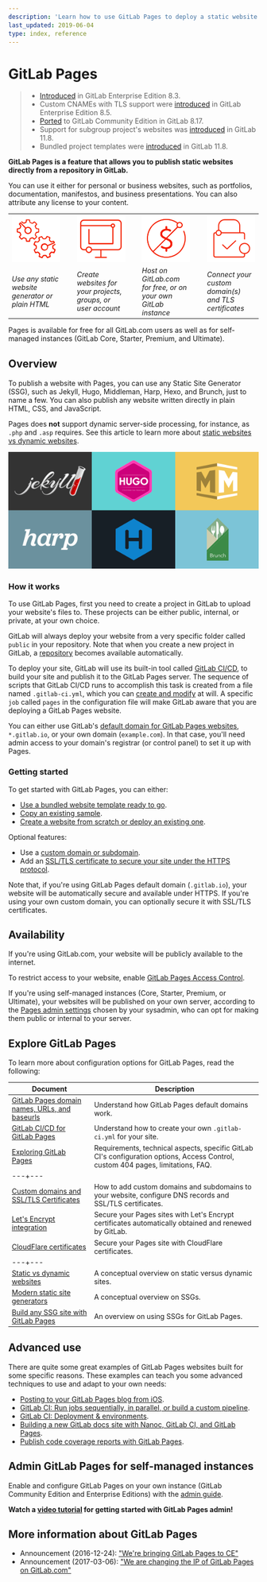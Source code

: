 ```yaml
---
description: 'Learn how to use GitLab Pages to deploy a static website at no additional cost.'
last_updated: 2019-06-04
type: index, reference
---
```


# GitLab Pages

> - [Introduced](https://gitlab.com/gitlab-org/gitlab/merge_requests/80) in GitLab Enterprise Edition 8.3.
> - Custom CNAMEs with TLS support were [introduced](https://gitlab.com/gitlab-org/gitlab/merge_requests/173) in GitLab Enterprise Edition 8.5.
> - [Ported](https://gitlab.com/gitlab-org/gitlab-foss/issues/14605) to GitLab Community Edition in GitLab 8.17.
> - Support for subgroup project's websites was [introduced](https://gitlab.com/gitlab-org/gitlab-foss/issues/30548) in GitLab 11.8.
> - Bundled project templates were [introduced](https://gitlab.com/gitlab-org/gitlab-foss/issues/47857) in GitLab 11.8.

**GitLab Pages is a feature that allows you to publish static websites
directly from a repository in GitLab.**

You can use it either for personal or business websites, such as
portfolios, documentation, manifestos, and business presentations.
You can also attribute any license to your content.

<table class="borderless-table center fixed-table">
  <tr>
    <td style="width: 22%"><img src="img/icons/cogs.png" alt="SSGs" class="image-noshadow half-width"></td>
    <td style="width: 4%">
      <strong>
        <i class="fa fa-angle-double-right" aria-hidden="true"></i>
      </strong>
    </td>
    <td style="width: 22%"><img src="img/icons/monitor.png" alt="Websites" class="image-noshadow half-width"></td>
    <td style="width: 4%">
      <strong>
        <i class="fa fa-angle-double-right" aria-hidden="true"></i>
      </strong>
    </td>
    <td style="width: 22%"><img src="img/icons/free.png" alt="Pages is free" class="image-noshadow half-width"></td>
    <td style="width: 4%">
      <strong>
        <i class="fa fa-angle-double-right" aria-hidden="true"></i>
      </strong>
    </td>
    <td style="width: 22%"><img src="img/icons/lock.png" alt="Secure your website" class="image-noshadow half-width"></td>
  </tr>
  <tr>
    <td><em>Use any static website generator or plain HTML</em></td>
    <td></td>
    <td><em>Create websites for your projects, groups, or user account</em></td>
    <td></td>
    <td><em>Host on GitLab.com for free, or on your own GitLab instance</em></td>
    <td></td>
    <td><em>Connect your custom domain(s) and TLS certificates</em></td>
  </tr>
</table>

Pages is available for free for all GitLab.com users as well as for self-managed
instances (GitLab Core, Starter, Premium, and Ultimate).

## Overview

<div class="row">
<div class="col-md-9">
<p style="margin-top: 18px;">
To publish a website with Pages, you can use any Static Site Generator (SSG),
such as Jekyll, Hugo, Middleman, Harp, Hexo, and Brunch, just to name a few. You can also
publish any website written directly in plain HTML, CSS, and JavaScript.</p>
<p>Pages does <strong>not</strong> support dynamic server-side processing, for instance, as <code>.php</code> and <code>.asp</code> requires. See this article to learn more about
<a href="https://about.gitlab.com/blog/2016/06/03/ssg-overview-gitlab-pages-part-1-dynamic-x-static/">static websites vs dynamic websites</a>.</p>
</div>
<div class="col-md-3"><img src="img/ssgs_pages.png" alt="Examples of SSGs supported by Pages" class="image-noshadow middle display-block"></div>
</div>

### How it works

To use GitLab Pages, first you need to create a project in GitLab to upload your website's
files to. These projects can be either public, internal, or private, at your own choice.

GitLab will always deploy your website from a very specific folder called `public` in your
repository. Note that when you create a new project in GitLab, a [repository](../repository/index.md)
becomes available automatically.

To deploy your site, GitLab will use its built-in tool called [GitLab CI/CD](../../../ci/README.md),
to build your site and publish it to the GitLab Pages server. The sequence of
scripts that GitLab CI/CD runs to accomplish this task is created from a file named
`.gitlab-ci.yml`, which you can [create and modify](getting_started_part_four.md) at will. A specific `job` called `pages` in the configuration file will make GitLab aware that you are deploying a GitLab Pages website.

You can either use GitLab's [default domain for GitLab Pages websites](getting_started_part_one.md#gitlab-pages-domain-names),
`*.gitlab.io`, or your own domain (`example.com`). In that case, you'll
need admin access to your domain's registrar (or control panel) to set it up with Pages.

### Getting started

To get started with GitLab Pages, you can either:

- [Use a bundled website template ready to go](getting_started/pages_bundled_template.md).
- [Copy an existing sample](getting_started/fork_sample_project.md).
- [Create a website from scratch or deploy an existing one](getting_started/new_or_existing_website.md).

Optional features:

- Use a [custom domain or subdomain](custom_domains_ssl_tls_certification/index.md#set-up-pages-with-a-custom-domain).
- Add an [SSL/TLS certificate to secure your site under the HTTPS protocol](custom_domains_ssl_tls_certification/index.md#adding-an-ssltls-certificate-to-pages).

Note that, if you're using GitLab Pages default domain (`.gitlab.io`),
your website will be automatically secure and available under
HTTPS. If you're using your own custom domain, you can
optionally secure it with SSL/TLS certificates.

## Availability

If you're using GitLab.com, your website will be publicly available to the internet.

To restrict access to your website, enable [GitLab Pages Access Control](pages_access_control.md).

If you're using self-managed instances (Core, Starter, Premium, or Ultimate),
your websites will be published on your own server, according to the
[Pages admin settings](../../../administration/pages/index.md) chosen by your sysadmin,
who can opt for making them public or internal to your server.

## Explore GitLab Pages

To learn more about configuration options for GitLab Pages, read the following:

| Document | Description |
| --- | --- |
| [GitLab Pages domain names, URLs, and baseurls](getting_started_part_one.md) | Understand how GitLab Pages default domains work. |
| [GitLab CI/CD for GitLab Pages](getting_started_part_four.md) | Understand how to create your own `.gitlab-ci.yml` for your site. |
| [Exploring GitLab Pages](introduction.md) | Requirements, technical aspects, specific GitLab CI's configuration options, Access Control, custom 404 pages, limitations, FAQ. |
|---+---|
| [Custom domains and SSL/TLS Certificates](custom_domains_ssl_tls_certification/index.md) | How to add custom domains and subdomains to your website, configure DNS records and SSL/TLS certificates. |
| [Let's Encrypt integration](custom_domains_ssl_tls_certification/lets_encrypt_integration.md) | Secure your Pages sites with Let's Encrypt certificates automatically obtained and renewed by GitLab. |
| [CloudFlare certificates](https://about.gitlab.com/blog/2017/02/07/setting-up-gitlab-pages-with-cloudflare-certificates/) | Secure your Pages site with CloudFlare certificates. |
|---+---|
| [Static vs dynamic websites](https://about.gitlab.com/blog/2016/06/03/ssg-overview-gitlab-pages-part-1-dynamic-x-static/) | A conceptual overview on static versus dynamic sites. |
| [Modern static site generators](https://about.gitlab.com/blog/2016/06/10/ssg-overview-gitlab-pages-part-2/) | A conceptual overview on SSGs. |
| [Build any SSG site with GitLab Pages](https://about.gitlab.com/blog/2016/06/17/ssg-overview-gitlab-pages-part-3-examples-ci/) | An overview on using SSGs for GitLab Pages. |

## Advanced use

There are quite some great examples of GitLab Pages websites built for some
specific reasons. These examples can teach you some advanced techniques
to use and adapt to your own needs:

- [Posting to your GitLab Pages blog from iOS](https://about.gitlab.com/blog/2016/08/19/posting-to-your-gitlab-pages-blog-from-ios/).
- [GitLab CI: Run jobs sequentially, in parallel, or build a custom pipeline](https://about.gitlab.com/blog/2016/07/29/the-basics-of-gitlab-ci/).
- [GitLab CI: Deployment & environments](https://about.gitlab.com/blog/2016/08/26/ci-deployment-and-environments/).
- [Building a new GitLab docs site with Nanoc, GitLab CI, and GitLab Pages](https://about.gitlab.com/blog/2016/12/07/building-a-new-gitlab-docs-site-with-nanoc-gitlab-ci-and-gitlab-pages/).
- [Publish code coverage reports with GitLab Pages](https://about.gitlab.com/blog/2016/11/03/publish-code-coverage-report-with-gitlab-pages/).

## Admin GitLab Pages for self-managed instances

Enable and configure GitLab Pages on your own instance (GitLab Community Edition and Enterprise Editions) with
the [admin guide](../../../administration/pages/index.md).

**<i class="fa fa-youtube-play youtube" aria-hidden="true"></i> Watch a [video tutorial](https://www.youtube.com/watch?v=dD8c7WNcc6s) for getting started with GitLab Pages admin!**

## More information about GitLab Pages

- Announcement (2016-12-24): ["We're bringing GitLab Pages to CE"](https://about.gitlab.com/blog/2016/12/24/were-bringing-gitlab-pages-to-community-edition/)
- Announcement (2017-03-06): ["We are changing the IP of GitLab Pages on GitLab.com"](https://about.gitlab.com/blog/2017/03/06/we-are-changing-the-ip-of-gitlab-pages-on-gitlab-com/)
